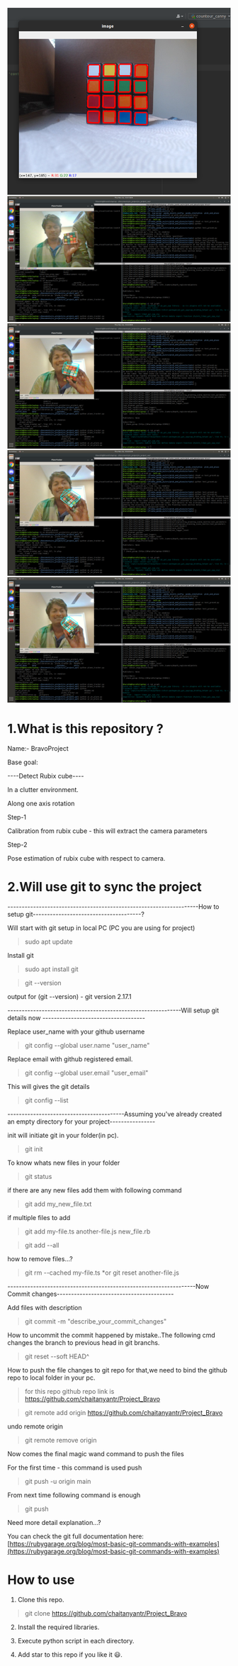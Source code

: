 ![Rubix Cube ](rubix.png)
![Rubix Cube ](readme_media/4.png)
![Rubix Cube ](readme_media/5.png)
![Rubix Cube ](readme_media/6.png)
![Rubix Cube ](readme_media/7.png)
# 1.What is this repository ?

Name:- BravoProject 

Base goal:

----Detect Rubix cube----

In a clutter environment.

Along one axis rotation 

Step-1

Calibration from rubix cube - this will extract the camera parameters

Step-2

Pose estimation of rubix cube with respect to camera.

# 2.Will use git to sync the project

-------------------------------------------------------------------How to setup git--------------------------------------?

Will start with git setup in local PC (PC you are using for project)

> sudo apt update

Install git

> sudo apt install git

> git --version

output for (git --version) - git version 2.17.1

-------------------------------------------------------------Will setup git details now ------------------------------------

Replace user_name with your github username

> git config --global user.name "user_name"

Replace email with github registered email.

> git config --global user.email "user_email"

This will gives the git details

> git config --list

-----------------------------------------Assuming you've already created an empty directory for your project----------------

init will initiate git in your folder(in pc).

> git init

To know whats new files in your folder

> git status

if there are any new files add them with following command

> git add my_new_file.txt

if multiple files to add

> git add my-file.ts another-file.js new_file.rb

> git add --all

how to remove files...?

> git rm --cached my-file.ts
*or
> git reset another-file.js

------------------------------------------------------------------Now Commit changes-----------------------------------------

Add files with description

> git commit -m "describe_your_commit_changes"

How to uncommit the commit happened by mistake..The following cmd changes the branch to previous head in git branchs.

> git reset --soft HEAD^

How to push the file changes to git repo for that,we need to bind the github repo to local folder in your pc.

> for this repo github repo link is https://github.com/chaitanyantr/Project_Bravo

> git remote add origin https://github.com/chaitanyantr/Project_Bravo

undo remote origin
> git remote remove origin

Now comes the final magic wand command to push the files

For the first time - this command is used push 

> git push -u origin main

From next time following command is enough

> git push


Need more detail explanation...?

You can check the git full documentation here: [https://rubygarage.org/blog/most-basic-git-commands-with-examples](https://rubygarage.org/blog/most-basic-git-commands-with-examples)

# How to use 

1. Clone this repo.

> git clone https://github.com/chaitanyantr/Project_Bravo

2. Install the required libraries.

3. Execute python script in each directory.

4. Add star to this repo if you like it :smiley:. 
